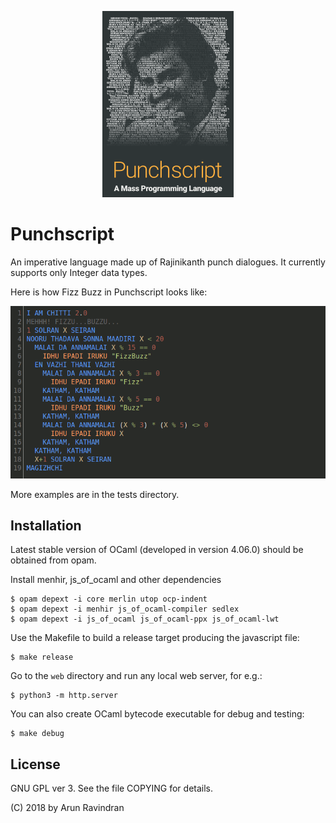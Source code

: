 <p align="center"> 
<img width="210" height="298" src="https://raw.githubusercontent.com/arocks/punchscript/master/web/img/logo-full.png">
</p>

# Punchscript

An imperative language made up of Rajinikanth punch dialogues. It currently supports only Integer data types.

Here is how Fizz Buzz in Punchscript looks like:

![Screenshot of Punchscript code](https://raw.githubusercontent.com/arocks/punchscript/master/web/img/screenshot.png)

More examples are in the tests directory.

## Installation

Latest stable version of OCaml (developed in version 4.06.0) should be obtained from opam.

Install menhir, js_of_ocaml and other dependencies

```
$ opam depext -i core merlin utop ocp-indent
$ opam depext -i menhir js_of_ocaml-compiler sedlex
$ opam depext -i js_of_ocaml js_of_ocaml-ppx js_of_ocaml-lwt 
```

Use the Makefile to build a release target producing the javascript file:

```
$ make release
```

Go to the `web` directory and run any local web server, for e.g.:

```
$ python3 -m http.server
```

You can also create OCaml bytecode executable for debug and testing:

```
$ make debug
```

## License

GNU GPL ver 3. See the file COPYING for details.

(C) 2018 by Arun Ravindran

